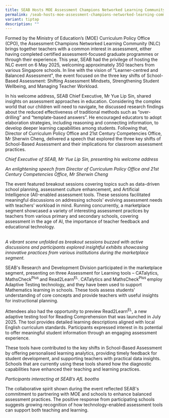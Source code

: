 ```yaml
---
title: SEAB Hosts MOE Assessment Champions Networked Learning Community (NLC)
permalink: /seab-hosts-moe-assessment-champions-networked-learning-community-nlc/
variant: tiptap
description: ""
---
```

<p>Formed by the Ministry of Education’s (MOE) Curriculum Policy Office (CPO),
the Assessment Champions Networked Learning Community (NLC) brings together
teachers with a common interest in assessment, either having completed
certified assessment-focused graduate programmes or through their experience.
This year, SEAB had the privilege of hosting the NLC event on 6 May 2025,
welcoming approximately 350 teachers from various Singapore schools. In
line with the vision of "Learner-centred and Balanced Assessment", the
event focused on the three key shifts of School-Based Assessment: Shifting
Assessment Mindsets, Strengthening Student Wellbeing, and Managing Teacher
Workload.&nbsp;&nbsp;</p>
<p>In his welcome address, SEAB Chief Executive, Mr Yue Lip Sin, shared insights
on assessment approaches in education. Considering the complex world that
our children will need to navigate, he discussed research findings about
the reduced effectiveness of traditional methods such as “over-drilling”
and “template-based answers”. He encouraged educators to adopt elaboration
strategies, including reasoning and connecting information, to develop
deeper learning capabilities among students. Following that, Director of
Curriculum Policy Office and 21st Century Competencies Office, Mr Sherwin
Cheng, delivered a speech that explored the three key shifts of School-Based
Assessment and their implications for classroom assessment practices.&nbsp;</p>
<p><em>Chief Executive of SEAB, Mr Yue Lip Sin, presenting his welcome address</em>
</p>
<p><em>An enlightening speech from Director of Curriculum Policy Office and 21st Century Competencies Office, Mr Sherwin Cheng</em>
</p>
<p>The event featured breakout sessions covering topics such as data-driven
school planning, assessment culture enhancement, and Artificial Intelligence
(AI)-enabled assessment tools. These sessions facilitated meaningful discussions
on addressing schools' evolving assessment needs with teachers’ workload
in mind. Running concurrently, a marketplace segment showcased a variety
of interesting assessment practices by teachers from various primary and
secondary schools, covering assessment in the age of AI, the importance
of teacher feedback and educational technology.&nbsp;</p>
<p>
<br><em>A vibrant scene unfolded as breakout sessions buzzed with active discussions and participants explored insightful exhibits showcasing innovative practices from various institutions during the marketplace segment.</em>
</p>
<p>SEAB's Research and Development Division participated in the marketplace
segment, presenting on three Assessment for Learning tools – CATalytics,
MathsCheck<sup>Plus </sup>and Read2Learn<sup>EL</sup>. CATalytics and MathsCheck<sup>Plus </sup>employ
Adaptive Testing technology, and they have been used to support Mathematics
learning in schools. These tools assess students’ understanding of core
concepts and provide teachers with useful insights for instructional planning.&nbsp;&nbsp;</p>
<p>Attendees also had the opportunity to preview Read2Learn<sup>EL</sup>,
a new adaptive testing tool for Reading Comprehension that was launched
in July 2025. The tool provides detailed learning descriptions aligned
with local English curriculum standards. Participants expressed interest
in its potential to offer meaningful student information through an engaging
assessment experience.&nbsp;</p>
<p>These tools have contributed to the key shifts in School-Based Assessment
by offering personalised learning analytics, providing timely feedback
for student development, and supporting teachers with practical data insights.
Schools that are currently using these tools shared how the diagnostic
capabilities have enhanced their teaching and learning practices.&nbsp;</p>
<p><em>Participants interacting at SEAB’s AfL booths</em>
</p>
<p>The collaborative spirit shown during the event reflected SEAB's commitment
to partnering with MOE and schools to enhance balanced assessment practices.
The positive response from participating schools suggests growing recognition
of how technology-enabled assessment tools can support both teaching and
learning.</p>